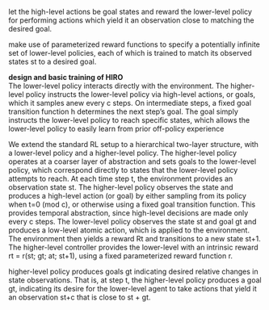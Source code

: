 let the high-level actions be goal states and reward the lower-level policy for performing actions which yield it an observation close to matching the desired goal.

make use of parameterized reward functions to specify a potentially infinite set of lower-level policies, each of which is trained to match its observed states st to a desired goal.


__design and basic training of HIRO__\
The lower-level policy interacts directly with the environment. The higher-level policy instructs the lower-level policy via high-level actions, or goals, which it samples anew every c steps. On intermediate steps, a fixed goal transition function h determines the next step’s goal. The goal simply instructs the lower-level policy to reach specific states, which allows the lower-level policy to easily learn from prior off-policy experience

We extend the standard RL setup to a hierarchical two-layer structure, with a lower-level policy and a higher-level policy. The higher-level policy operates at a coarser layer of abstraction and sets goals to the lower-level policy, which correspond directly to states that the lower-level policy attempts to reach. At each time step t, the environment provides an observation state st. The higher-level policy observes the state and produces a high-level action (or goal) by either sampling from its policy when t=0 (mod c), or otherwise using a fixed goal transition function. This provides temporal abstraction, since high-level decisions are made only every c steps. The lower-level policy observes the state st and goal gt and produces a low-level atomic action, which is applied to the environment. The environment then yields a reward Rt and transitions to a new state st+1. The higher-level controller provides the lower-level with an intrinsic reward rt = r(st; gt; at; st+1), using a fixed parameterized reward function r.

higher-level policy produces goals gt indicating desired relative changes in state observations. That is, at step t, the higher-level policy produces a goal gt, indicating its desire for the lower-level agent to take actions that yield it an observation st+c that is close to st + gt.
